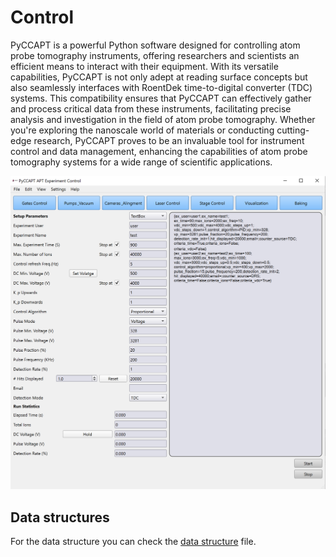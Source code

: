 # Control


PyCCAPT is a powerful Python software designed for controlling atom probe tomography instruments, offering researchers
and scientists an efficient means to interact with their equipment. With its versatile capabilities, PyCCAPT is not only
adept at reading surface concepts but also seamlessly interfaces with RoentDek time-to-digital converter (TDC) systems.
This compatibility ensures that PyCCAPT can effectively gather and process critical data from these instruments,
facilitating precise analysis and investigation in the field of atom probe tomography. Whether you're exploring the
nanoscale world of materials or conducting cutting-edge research, PyCCAPT proves to be an invaluable tool for instrument
control and data management, enhancing the capabilities of atom probe tomography systems for a wide range of scientific
applications.

![plot](../pyccapt/files/advance_gui.png)

## Data structures

For the data structure you can check the [data structure](DATA_STRUCTURE.md) file.


